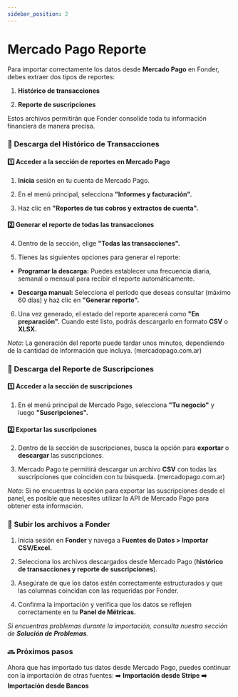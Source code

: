 ```yaml
---
sidebar_position: 2
---
```


# Mercado Pago Reporte

Para importar correctamente los datos desde **Mercado Pago** en Fonder, debes extraer dos tipos de reportes:

1. **Histórico de transacciones**

2. **Reporte de suscripciones**

Estos archivos permitirán que Fonder consolide toda tu información financiera de manera precisa.

### 📂 Descarga del Histórico de Transacciones

#### 1️⃣ Acceder a la sección de reportes en Mercado Pago

1. **Inicia** sesión en tu cuenta de Mercado Pago.

2. En el menú principal, selecciona **"Informes y facturación".**

3. Haz clic en **"Reportes de tus cobros y extractos de cuenta".**

#### 2️⃣ Generar el reporte de todas las transacciones

4. Dentro de la sección, elige **"Todas las transacciones".**

5. Tienes las siguientes opciones para generar el reporte:

- **Programar la descarga:** Puedes establecer una frecuencia diaria, semanal o mensual para recibir el reporte automáticamente.

- **Descarga manual:** Selecciona el período que deseas consultar (máximo 60 días) y haz clic en **"Generar reporte".**

6. Una vez generado, el estado del reporte aparecerá como **"En preparación".** Cuando esté listo, podrás descargarlo en formato **CSV** o **XLSX.**

*Nota*: La generación del reporte puede tardar unos minutos, dependiendo de la cantidad de información que incluya. (mercadopago.com.ar)

### 📜 Descarga del Reporte de Suscripciones

#### 1️⃣ Acceder a la sección de suscripciones

1. En el menú principal de Mercado Pago, selecciona **"Tu negocio"** y luego **"Suscripciones".**

#### 2️⃣ Exportar las suscripciones

2. Dentro de la sección de suscripciones, busca la opción para **exportar** o **descargar** las suscripciones.

3. Mercado Pago te permitirá descargar un archivo **CSV** con todas las suscripciones que coinciden con tu búsqueda. (mercadopago.com.ar)

*Nota*: Si no encuentras la opción para exportar las suscripciones desde el panel, es posible que necesites utilizar la API de Mercado Pago para obtener esta información.

### 🔄 Subir los archivos a Fonder

1. Inicia sesión en **Fonder** y navega a **Fuentes de Datos > Importar CSV/Excel.**

2. Selecciona los archivos descargados desde Mercado Pago (**histórico de transacciones y reporte de suscripciones**).

3. Asegúrate de que los datos estén correctamente estructurados y que las columnas coincidan con las requeridas por Fonder.

4. Confirma la importación y verifica que los datos se reflejen correctamente en tu **Panel de Métricas.**

*Si encuentras problemas durante la importación, consulta nuestra sección de **Solución de Problemas**.*

### 🔜 Próximos pasos

Ahora que has importado tus datos desde Mercado Pago, puedes continuar con la importación de otras fuentes: ➡️ **Importación desde Stripe ➡️ Importación desde Bancos**

